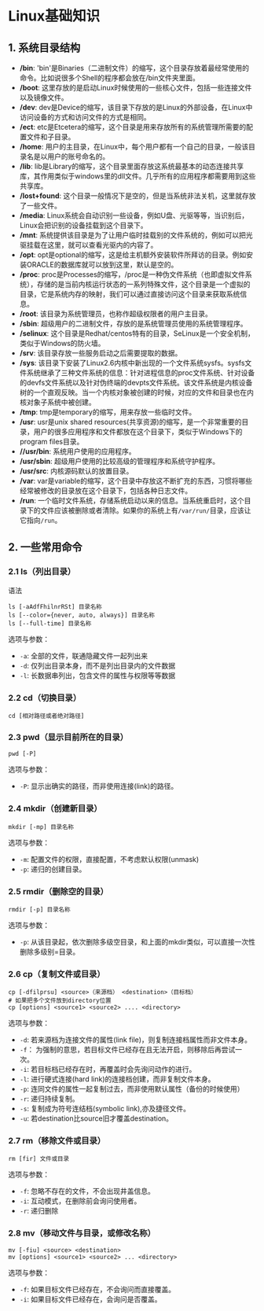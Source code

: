 # Linux基础知识
## 1. 系统目录结构
+ **/bin**: 'bin'是Binaries（二进制文件）的缩写，这个目录存放着最经常使用的命令。比如说很多个Shell的程序都会放在/bin文件夹里面。
+ **/boot**: 这里存放的是启动Linux时候使用的一些核心文件，包括一些连接文件以及镜像文件。
+ **/dev**: dev是Device的缩写，该目录下存放的是Linux的外部设备，在Linux中访问设备的方式和访问文件的方式是相同。
+ **/ect**: etc是Etcetera的缩写，这个目录是用来存放所有的系统管理所需要的配置文件和子目录。
+ **/home**: 用户的主目录，在Linux中，每个用户都有一个自己的目录，一般该目录名是以用户的账号命名的。
+ **/lib**: lib是Library的缩写，这个目录里面存放这系统最基本的动态连接共享库，其作用类似于windows里的dll文件。几乎所有的应用程序都需要用到这些共享库。
+ **/lost+found**: 这个目录一般情况下是空的，但是当系统非法关机，这里就存放了一些文件。
+ **/media**: Linux系统会自动识别一些设备，例如U盘、光驱等等，当识别后，Linux会把识别的设备挂载到这个目录下。
+ **/mnt**: 系统提供该目录是为了让用户临时挂载别的文件系统的，例如可以把光驱挂载在这里，就可以查看光驱内的内容了。
+ **/opt**: opt是optional的缩写，这是给主机额外安装软件所拜访的目录。例如安装ORACLE的数据库就可以放到这里，默认是空的。
+ **/proc**: proc是Processes的缩写，/proc是一种伪文件系统（也即虚拟文件系统），存储的是当前内核运行状态的一系列特殊文件，这个目录是一个虚拟的目录，它是系统内存的映射，我们可以通过直接访问这个目录来获取系统信息。
+ **/root**: 该目录为系统管理员，也称作超级权限者的用户主目录。
+ **/sbin**: 超级用户的二进制文件，存放的是系统管理员使用的系统管理程序。
+ **/selinux**: 这个目录是Redhat/centos特有的目录，SeLinux是一个安全机制，类似于Windows的防火墙。
+ **/srv**: 该目录存放一些服务启动之后需要提取的数据。
+ **/sys**: 该目录下安装了Linux2.6内核中新出现的一个文件系统sysfs。sysfs文件系统继承了三种文件系统的信息：针对进程信息的proc文件系统、针对设备的devfs文件系统以及针对伪终端的devpts文件系统。该文件系统是内核设备树的一个直观反映。当一个内核对象被创建的时候，对应的文件和目录也在内核对象子系统中被创建。
+ **/tmp**: tmp是temporary的缩写，用来存放一些临时文件。
+ **/usr**: usr是unix shared resources(共享资源)的缩写，是一个非常重要的目录，用户的很多应用程序和文件都放在这个目录下，类似于Windows下的program files目录。
+ **//usr/bin**: 系统用户使用的应用程序。
+ **/usr/sbin**: 超级用户使用的比较高级的管理程序和系统守护程序。
+ **/usr/src**: 内核源码默认的放置目录。
+ **/var**: var是variable的缩写，这个目录中存放这不断扩充的东西，习惯将哪些经常被修改的目录放在这个目录下，包括各种日志文件。
+ **/run**: 一个临时文件系统，存储系统启动以来的信息。当系统重启时，这个目录下的文件应该被删除或者清除。如果你的系统上有`/var/run/`目录，应该让它指向`/run`。 
## 2. 一些常用命令
### 2.1 ls（列出目录）
语法
```shell
ls [-aAdfFhilnrRSt] 目录名称
ls [--color={never, auto, always}] 目录名称
ls [--full-time] 目录名称
```
选项与参数：
+ `-a`: 全部的文件，联通隐藏文件一起列出来
+ `-d`: 仅列出目录本身，而不是列出目录内的文件数据
+ `-l`: 长数据串列出，包含文件的属性与权限等等数据
### 2.2 cd（切换目录）
```shell
cd [相对路径或者绝对路径]
```
### 2.3 pwd（显示目前所在的目录）
```shell
pwd [-P]
```
选项与参数：
+ `-P`: 显示出确实的路径，而非使用连接(link)的路径。
### 2.4 mkdir（创建新目录）
```shell
mkdir [-mp] 目录名称
```
选项与参数：
+ `-m`: 配置文件的权限，直接配置，不考虑默认权限(unmask)
+ `-p`: 递归的创建目录。
### 2.5 rmdir（删除空的目录）
```shell
rmdir [-p] 目录名称
```
选项与参数：
+ `-p`: 从该目录起，依次删除多级空目录，和上面的mkdir类似，可以直接一次性删除多级别=目录。
### 2.6 cp（复制文件或目录）
```shell
cp [-dfilprsu] <source>（来源档） <destination>（目标档）
# 如果把多个文件放到directory位置
cp [options] <source1> <source2> .... <directory>
```
选项与参数：
+ `-d`: 若来源档为连接文件的属性(link file)，则复制连接档属性而非文件本身。
+ `-f`： 为强制的意思，若目标文件已经存在且无法开启，则移除后再尝试一次。
+ `-i`: 若目标档已经存在时，再覆盖时会先询问动作的进行。
+ `-l`: 进行硬式连接(hard link)的连接档创建，而非复制文件本身。
+ `-p`: 连同文件的属性一起复制过去，而非使用默认属性（备份的时候使用）
+ `-r`: 递归持续复制。
+ `-s`: 复制成为符号连结档(symbolic link),亦及捷径文件。
+ `-u`: 若destination比source旧才覆盖destination。
### 2.7 rm（移除文件或目录）
```shell
rm [fir] 文件或目录
```
选项与参数：
+ `-f`: 忽略不存在的文件，不会出现井盖信息。
+ `-i`: 互动模式，在删除前会询问使用者。
+ `-r`: 递归删除
### 2.8 mv（移动文件与目录，或修改名称）
```shell
mv [-fiu] <source> <destination>
mv [options] <source1> <source2> ... <directory>
```
选项与参数：
+ `-f`: 如果目标文件已经存在，不会询问而直接覆盖。
+ `-i`: 如果目标文件已经存在，会询问是否覆盖。